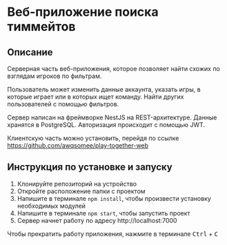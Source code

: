 # Веб-приложение поиска тиммейтов

## Описание

Серверная часть веб-приложения, которое позволяет найти схожих по взглядам игроков по фильтрам.

Пользователь может изменить данные аккаунта, указать игры, в которые играет или в которых ищет команду. Найти других пользователей с помощью фильтров.

Сервер написан на фреймворке NestJS на REST-архитектуре. Данные хранятся в PostgreSQL. Авторизация происходит с помощью JWT.

Клиентскую часть можно установить, перейдя по ссылке https://github.com/awqsomee/play-together-web

## Инструкция по установке и запуску
1. Клонируйте репозиторий на устройство
2. Откройте расположение папки с проектом
3. Напишите в терминале `npm install`, чтобы произвести установку необходимых модулей
4. Напишите в терминале `npm start`, чтобы запустить проект
5. Сервер начнет работу по адресу http://localhost:7000

Чтобы прекратить работу приложения, нажмите в терминале <kbd>Ctrl</kbd> + <kbd>C</kbd>
